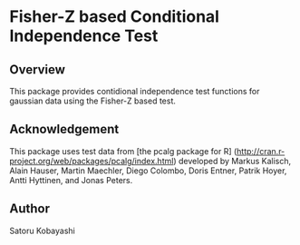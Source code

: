 # Fisher-Z based Conditional Independence Test

## Overview

This package provides contidional independence test functions for gaussian data using the Fisher-Z based test.


## Acknowledgement

This package uses test data from [the pcalg package for R] (http://cran.r-project.org/web/packages/pcalg/index.html) developed by Markus Kalisch, Alain Hauser, Martin Maechler, Diego Colombo, Doris Entner, Patrik Hoyer, Antti Hyttinen, and Jonas Peters.


## Author

Satoru Kobayashi




